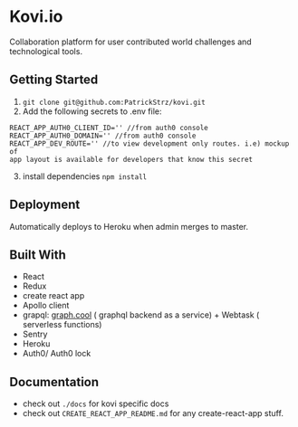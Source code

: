 # Kovi.io

Collaboration platform for user contributed world challenges and technological
tools.



## Getting Started

1. `git clone git@github.com:PatrickStrz/kovi.git`
2. Add the following secrets to .env file:
```
REACT_APP_AUTH0_CLIENT_ID='' //from auth0 console
REACT_APP_AUTH0_DOMAIN='' //from auth0 console
REACT_APP_DEV_ROUTE='' //to view development only routes. i.e) mockup of
app layout is available for developers that know this secret
 ```
 3. install dependencies `npm install`

## Deployment

Automatically deploys to Heroku when admin merges to master.

## Built With

* React
* Redux
* create react app
* Apollo client
* grapql: [graph.cool](url) ( graphql backend as a service) +
Webtask ( serverless functions)
* Sentry
* Heroku
* Auth0/ Auth0 lock

## Documentation

* check out `./docs` for kovi specific docs
* check out `CREATE_REACT_APP_README.md` for any create-react-app stuff.
